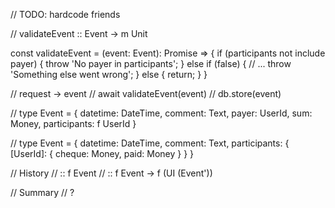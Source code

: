 // TODO: hardcode friends

// validateEvent :: Event -> m Unit

const validateEvent = (event: Event): Promise<void> => {
    if (participants not include payer) {
        throw 'No payer in participants';
    } else if (false) {
        // ...
        throw 'Something else went wrong';
    } else {
        return;
    }
}

// request -> event
// await validateEvent(event)
// db.store(event)


// type Event = { datetime: DateTime, comment: Text, payer: UserId, sum: Money, participants: f UserId }

// type Event = { datetime: DateTime, comment: Text, participants: { [UserId]: { cheque: Money, paid: Money } } }

// History
// :: f Event
// :: f Event -> f (UI (Event'))

// Summary
// ?